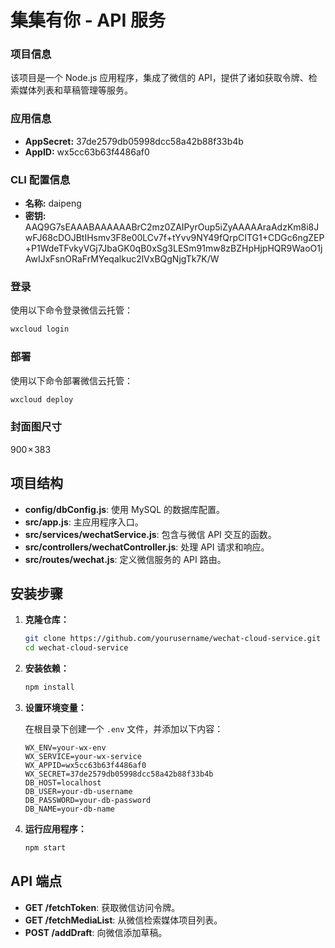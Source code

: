 # 集集有你 - API 服务

### 项目信息

该项目是一个 Node.js 应用程序，集成了微信的 API，提供了诸如获取令牌、检索媒体列表和草稿管理等服务。

### 应用信息
- **AppSecret:** 37de2579db05998dcc58a42b88f33b4b  
- **AppID:** wx5cc63b63f4486af0  

### CLI 配置信息
- **名称:** daipeng  
- **密钥:** AAQ9G7sEAAABAAAAAABrC2mz0ZAIPyrOup5iZyAAAAAraAdzKm8i8JwFJ68cDOJBtIHsmv3F8e00LCv7f+tYvv9NY49fQrpCITG1+CDGc6ngZEP+P1WdeTFvkyVGj7JbaGK0qB0xSg3LESm91mw8zBZHpHjpHQR9WaoO1jAwIJxFsnORaFrMYeqalkuc2lVxBQgNjgTk7K/W

### 登录
使用以下命令登录微信云托管：  
```bash
wxcloud login
```

### 部署
使用以下命令部署微信云托管：  
```bash
wxcloud deploy
```

### 封面图尺寸
900 × 383

## 项目结构

- **config/dbConfig.js**: 使用 MySQL 的数据库配置。
- **src/app.js**: 主应用程序入口。
- **src/services/wechatService.js**: 包含与微信 API 交互的函数。
- **src/controllers/wechatController.js**: 处理 API 请求和响应。
- **src/routes/wechat.js**: 定义微信服务的 API 路由。

## 安装步骤

1. **克隆仓库：**

   ```bash
   git clone https://github.com/yourusername/wechat-cloud-service.git
   cd wechat-cloud-service
   ```

2. **安装依赖：**

   ```bash
   npm install
   ```

3. **设置环境变量：**

   在根目录下创建一个 `.env` 文件，并添加以下内容：

   ```plaintext
   WX_ENV=your-wx-env
   WX_SERVICE=your-wx-service
   WX_APPID=wx5cc63b63f4486af0
   WX_SECRET=37de2579db05998dcc58a42b88f33b4b
   DB_HOST=localhost
   DB_USER=your-db-username
   DB_PASSWORD=your-db-password
   DB_NAME=your-db-name
   ```

4. **运行应用程序：**

   ```bash
   npm start
   ```

## API 端点

- **GET /fetchToken**: 获取微信访问令牌。
- **GET /fetchMediaList**: 从微信检索媒体项目列表。
- **POST /addDraft**: 向微信添加草稿。